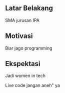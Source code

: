 [//]: # (Ceritakan sedikit tentang latar belakangmu seperti pendidikan terakhir atau pekerjaan sebelumnya)
## Latar Belakang
SMA jurusan IPA

[//]: # (Motivasi apa yang mendorongmu untuk ikut program coding bootcamp di Hacktiv8?)
## Motivasi
Biar jago programming

[//]: # (Beri tahu kami, apa yang ingin kamu dapatkan di Hacktiv8 dan apa yang ingin kamu capai setelah lulus dari sini?)
## Ekspektasi
Jadi women in tech

[//]: # (Apakah ada hal lain yang ingin disampaikan? Bila ada, kamu bebas untuk menuliskannya)
Live code jangan aneh" ya